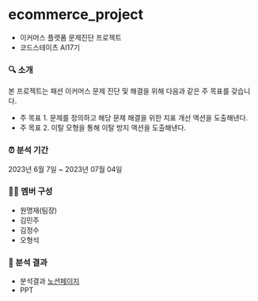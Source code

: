 # ecommerce_project
 - 이커머스 플랫폼 문제진단 프로젝트
 - 코드스테이츠 AI17기

### 🔍 소개
본 프로젝트는 패션 이커머스 문제 진단 및 해결을 위해 다음과 같은 주 목표를 갖습니다. 
- 주 목표 1. 문제를 정의하고 해당 문제 해결을 위한 지표 개선 액션을 도출해낸다.
- 주 목표 2. 이탈 모형을 통해 이탈 방지 액션을 도출해낸다.

### ⏰ 분석 기간
2023년 6월 7일 ~ 2023년 07월 04일  

### 👩‍💻 멤버 구성
- 원명재(팀장)
- 김민주
- 김정수
- 오형석  

### 📌 분석 결과
- 분석결과 [노션페이지](https://www.notion.so/2-bee6080fabb44bfd83acf2be7ab4a348)
- PPT

